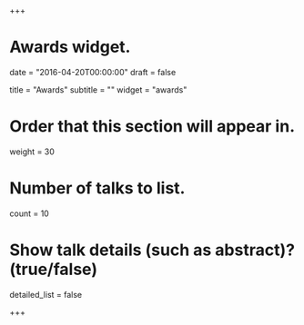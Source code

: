 +++
# Awards widget.

date = "2016-04-20T00:00:00"
draft = false

title = "Awards"
subtitle = ""
widget = "awards"

# Order that this section will appear in.
weight = 30

# Number of talks to list.
count = 10

# Show talk details (such as abstract)? (true/false)
detailed_list = false

+++

